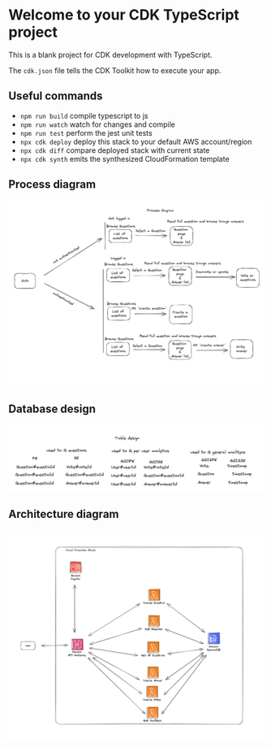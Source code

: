 # Welcome to your CDK TypeScript project

This is a blank project for CDK development with TypeScript.

The `cdk.json` file tells the CDK Toolkit how to execute your app.

## Useful commands

- `npm run build` compile typescript to js
- `npm run watch` watch for changes and compile
- `npm run test` perform the jest unit tests
- `npx cdk deploy` deploy this stack to your default AWS account/region
- `npx cdk diff` compare deployed stack with current state
- `npx cdk synth` emits the synthesized CloudFormation template

## Process diagram

![Alt text](process-diagram.png?raw=true "Process diagram")

## Database design

![Alt text](table-design.png?raw=true "Table design")

## Architecture diagram

![Alt text](architecture-diagram.png?raw=true "Architecture diagram")
